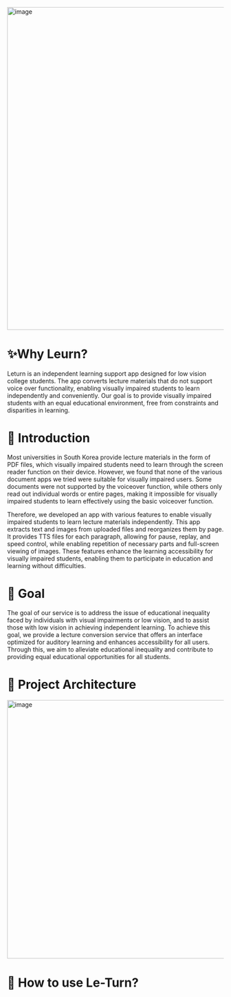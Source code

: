 <img width="749" alt="image" src="https://user-images.githubusercontent.com/77925036/229294628-9b700151-2e4e-4830-ae7c-d4854713fb30.png">

# ✨Why Leurn?
  Leturn is an independent learning support app designed for low vision college students. The app converts lecture materials that do not support voice over functionality, enabling visually impaired students to learn independently and conveniently. Our goal is to provide visually impaired students with an equal educational environment, free from constraints and disparities in learning.

# 💬 Introduction
Most universities in South Korea provide lecture materials in the form of PDF files, which visually impaired students need to learn through the screen reader function on their device. However, we found that none of the various document apps we tried were suitable for visually impaired users. Some documents were not supported by the voiceover function, while others only read out individual words or entire pages, making it impossible for visually impaired students to learn effectively using the basic voiceover function.

Therefore, we developed an app with various features to enable visually impaired students to learn lecture materials independently. This app extracts text and images from uploaded files and reorganizes them by page. It provides TTS files for each paragraph, allowing for pause, replay, and speed control, while enabling repetition of necessary parts and full-screen viewing of images. These features enhance the learning accessibility for visually impaired students, enabling them to participate in education and learning without difficulties.

# 🎯 Goal
 The goal of our service is to address the issue of educational inequality faced by individuals with visual impairments or low vision, and to assist those with low vision in achieving independent learning. To achieve this goal, we provide a lecture conversion service that offers an interface optimized for auditory learning and enhances accessibility for all users. Through this, we aim to alleviate educational inequality and contribute to providing equal educational opportunities for all students.


# 💾 Project Architecture
<img width="600" alt="image" src="https://user-images.githubusercontent.com/77925036/229297478-4d7162ed-6e51-485f-a334-3f261cca95b6.png">

# 📱 How to use Le-Turn?

